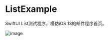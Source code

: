 # ListExample
SwiftUI List测试程序，模仿iOS 13的邮件程序首页。

 ![image](https://github.com/fatbobman/ListExample/ScreenShot/screen.gif)
